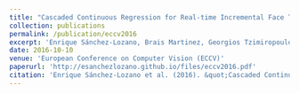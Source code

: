 ```yaml
---
title: "Cascaded Continuous Regression for Real-time Incremental Face Tracking"
collection: publications
permalink: /publication/eccv2016
excerpt: 'Enrique Sánchez-Lozano, Brais Martinez, Georgios Tzimiropoulos and Michel Valstar'
date: 2016-10-10
venue: 'European Conference on Computer Vision (ECCV)'
paperurl: 'http://esanchezlozano.github.io/files/eccv2016.pdf'
citation: 'Enrique Sánchez-Lozano et al. (2016). &quot;Cascaded Continuous Regression for Real-time Incremental Face Tracking.&quot; <i>ECCV</i>.'
---
```

